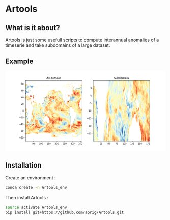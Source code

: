 # Artools

## What is it about? 

Artools is just some usefull scripts to compute interannual anomalies of a timeserie and take subdomains of a large dataset.

## Example 

![data sub function ](notebooks/example_subdomain.png)



## Installation 
Create an environment :
```bash
conda create -n Artools_env
```


Then install Artools : 
```bash
source activate Artools_env
pip install git+https://github.com/aprig/Artools.git
```
